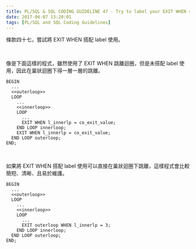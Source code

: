 ```yaml
---
title: PL/SQL & SQL CODING GUIDELINE 47 - Try to label your EXIT WHEN statements
date: 2017-06-07 13:20:01
tags: [PL/SQL and SQL Coding Guidelines]
---
```


條款四十七，嘗試將 EXIT WHEN 搭配 label 使用。  

<!-- More -->

<br/>


像是下面這樣的程式，雖然使用了 EXIT WHEN 跳離迴圈，但是未搭配 label 使用，因此在巢狀迴圈下得一層一層的跳離。  

```psql
BEGIN 
  ...
  <<outerloop>> 
  LOOP 
    ...
    <<innerloop>> 
    LOOP 
      ...
      EXIT WHEN l_innerlp = co_exit_value; 
    END LOOP innerloop; 
	EXIT WHEN l_innerlp = co_exit_value;
  END LOOP outerloop; 
END;
```

<br/>


如果將 EXIT WHEN 搭配 label 使用可以直接在巢狀迴圈下跳離，這樣程式會比較簡短、清晰、且易於維護。  

```psql
BEGIN 
  ...
  <<outerloop>> 
  LOOP 
    ...
    <<innerloop>> 
    LOOP 
      ...
      EXIT outerloop WHEN l_innerlp = 3; 
    END LOOP innerloop; 
  END LOOP outerloop; 
END;
```